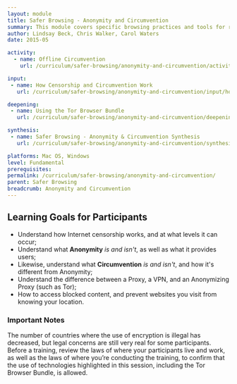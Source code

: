 ```yaml
---
layout: module
title: Safer Browsing - Anonymity and Circumvention
summary: This module covers specific browsing practices and tools for remaining anonymous online, and circumvention for accessing blocked or censored content online. Many tools and strategies to circumvent Internet restrictions are in existence today; however, some tools offer more security features than others, and may be better for your unique needs for security than others. 
author: Lindsay Beck, Chris Walker, Carol Waters
date: 2015-05

activity:
  - name: Offline Circumvention
    url: /curriculum/safer-browsing/anonymity-and-circumvention/activity-discussion/offline-circumvention/

input:
 - name: How Censorship and Circumvention Work
   url: /curriculum/safer-browsing/anonymity-and-circumvention/input/how-censorship-and-circumvention-work/

deepening:
 - name: Using the Tor Browser Bundle
   url: /curriculum/safer-browsing/anonymity-and-circumvention/deepening/using-tor/

synthesis:
 - name: Safer Browsing - Anonymity & Circumvention Synthesis
   url: /curriculum/safer-browsing/anonymity-and-circumvention/synthesis/anonymity-and-circumvention/

platforms: Mac OS, Windows
level: Fundamental
prerequisites:
permalink: /curriculum/safer-browsing/anonymity-and-circumvention/
parent: Safer Browsing
breadcrumb: Anonymity and Circumvention
---
```

## Learning Goals for Participants
- Understand how Internet censorship works, and at what levels it can occur;
- Understand what **Anonymity** *is and isn't*, as well as what it provides users;
- Likewise, understand what **Circumvention** *is and isn't*, and how it's different from Anonymity;
- Understand the difference between a Proxy, a VPN, and an Anonymizing Proxy (such as Tor);
- How to access blocked content, and prevent websites you visit from knowing your location.

### Important Notes
The number of countries where the use of encryption is illegal has decreased, but legal concerns are still very real for some participants. Before a training, review the laws of where your participants live and work, as well as the laws of where you’re conducting the training, to confirm that the use of technologies highlighted in this session, including the Tor Browser Bundle, is allowed.

